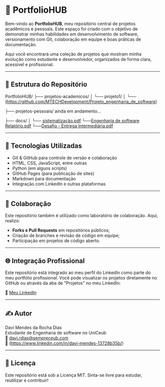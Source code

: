 # 📁 PortfolioHUB

Bem-vindo ao **PortfolioHUB**, meu repositório central de projetos acadêmicos e pessoais. Este espaço foi criado com o objetivo de demonstrar minhas habilidades em desenvolvimento de software, versionamento com Git, colaboração em equipe e boas práticas de documentação.

Aqui você encontrará uma coleção de projetos que mostram minha evolução como estudante e desenvolvedor, organizados de forma clara, acessível e profissional.

---

## 📌 Estrutura do Repositório
PortfolioHUB/
├── projetos-academicos/
│   └── projeto1/
│       └── (https://github.com/MTECHDevelopment/Projeto_engenharia_de_software)

├── projetos-pessoais/ ainda em andamento...

├── docs/
│   └── [sistematização.pdf](https://github.com/user-attachments/files/20150812/sistematizacao.pdf)
        └──[Engenharia de software      Relatório.pdf](https://github.com/user-attachments/files/20150814/Engenharia.de.software.Relatorio.pdf)
           └──[Desafio - Entrega Intermediária.pdf](https://github.com/user-attachments/files/20150815/Desafio.-.Entrega.Intermediaria.pdf)

---

## 🧰 Tecnologias Utilizadas

- Git & GitHub para controle de versão e colaboração
- HTML, CSS, JavaScript, entre outras
- Python (em alguns scripts)
- GitHub Pages (para publicação de sites)
- Markdown para documentação
- Integração com LinkedIn e outras plataformas

---

## 🤝 Colaboração

Este repositório também é utilizado como laboratório de colaboração. Aqui, realizo:

- **Forks e Pull Requests** em repositórios públicos;
- Criação de branches e revisão de código em equipe;
- Participação em projetos de código aberto.

---

## 🌐 Integração Profissional

Este repositório está integrado ao meu perfil do LinkedIn como parte do meu portfólio profissional. Você pode visualizar os projetos diretamente no GitHub ou através da aba de "Projetos" no meu LinkedIn:

🔗 [Meu LinkedIn](https://www.linkedin.com/in/davi-mendes-13728b35b/)


---

## ✍️ Autor

Davi Mendes da Rocha Dias  
Estudante de Engenharia de software no UniCeub  
📧 davi.rdias@sempreceub.com  
🔗 (https://www.linkedin.com/in/davi-mendes-13728b35b/)

---

## 📜 Licença

Este repositório está sob a Licença MIT. Sinta-se livre para estudar, reutilizar e contribuir!
